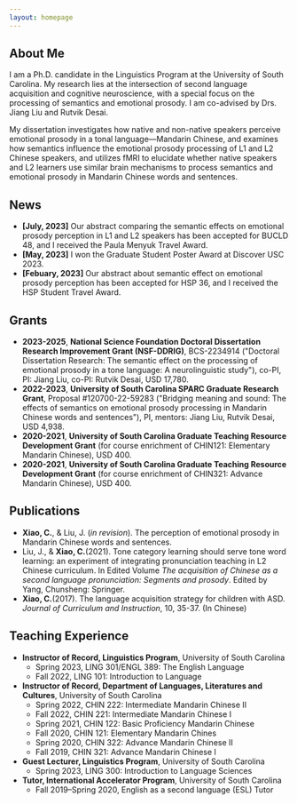 ```yaml
---
layout: homepage
---
```


## About Me

I am a Ph.D. candidate in the Linguistics Program at the University of South Carolina. My research lies at the intersection of second language acquisition and cognitive neuroscience, with a special focus on the processing of semantics and emotional prosody. I am co-advised by Drs. Jiang Liu and Rutvik Desai. 

My dissertation investigates how native and non-native speakers perceive emotional prosody in a tonal language—Mandarin Chinese, and examines how semantics influence the emotional prosody processing of L1 and L2 Chinese speakers, and utilizes fMRI to elucidate whether native speakers and L2 learners use similar brain mechanisms to process semantics and emotional prosody in Mandarin Chinese words and sentences. 


## News

- **[July, 2023]** Our abstract comparing the semantic effects on emotional prosody perception in L1 and L2 speakers has been accepted for BUCLD 48, and I received the Paula Menyuk Travel Award.
- **[May, 2023]** I won the Graduate Student Poster Award at Discover USC 2023.
- **[Febuary, 2023]** Our abstract about semantic effect on emotional prosody perception has been accepted for HSP 36, and I received the HSP Student Travel Award.

## Grants

- **2023-2025**, **National Science Foundation Doctoral Dissertation Research Improvement Grant (NSF-DDRIG)**, BCS-2234914 ("Doctoral Dissertation Research: The semantic effect on the processing of emotional prosody in a tone language: A neurolinguistic study"), co-PI,  PI: Jiang Liu, co-PI: Rutvik Desai, USD 17,780.
- **2022-2023**, **University of South Carolina SPARC Graduate Research Grant**, Proposal #120700-22-59283 ("Bridging meaning and sound: The effects of semantics on emotional prosody processing in Mandarin Chinese words and sentences"), PI, mentors: Jiang Liu, Rutvik Desai, USD 4,938.
- **2020-2021**, **University of South Carolina Graduate Teaching Resource Development Grant** (for course enrichment of CHIN121: Elementary Mandarin Chinese), USD 400.
- **2020-2021**, **University of South Carolina Graduate Teaching Resource Development Grant** (for course enrichment of CHIN321: Advance Mandarin Chinese), USD 400.
  
## Publications

- **Xiao, C.**, & Liu, J. (*in revision*). The perception of emotional prosody in Mandarin Chinese words and sentences.
- Liu, J., & **Xiao, C.**(2021). Tone category learning should serve tone word learning: an experiment of integrating pronunciation teaching in L2 Chinese curriculum. In Edited Volume *The acquisition of Chinese as a second language pronunciation: Segments and prosody*. Edited by Yang, Chunsheng: Springer. 
- **Xiao, C.**(2017). The language acquisition strategy for children with ASD. *Journal of Curriculum and Instruction*, 10, 35-37. (In Chinese)

## Teaching Experience

- **Instructor of Record, Linguistics Program**, University of South Carolina
  - Spring 2023, LING 301/ENGL 389: The English Language
  - Fall 2022, LING 101: Introduction to Language 
- **Instructor of Record, Department of Languages, Literatures and Cultures**, University of South Carolina
  - Spring 2022, CHIN 222: Intermediate Mandarin Chinese II
  - Fall 2022, CHIN 221: Intermediate Mandarin Chinese I
  - Spring 2021, CHIN 122: Basic Proficiency Mandarin Chinese
  - Fall 2020, CHIN 121: Elementary Mandarin Chines
  - Spring 2020, CHIN 322: Advance Mandarin Chinese II
  - Fall 2019, CHIN 321: Advance Mandarin Chinese I
- **Guest Lecturer, Linguistics Program**, University of South Carolina
  - Spring 2023, LING 300: Introduction to Language Sciences
- **Tutor, International Accelerator Program**, University of South Carolina
  - Fall 2019–Spring 2020, English as a second language (ESL) Tutor

